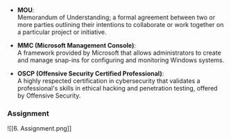 - **MOU**:  
    Memorandum of Understanding; a formal agreement between two or more parties outlining their intentions to collaborate or work together on a particular project or initiative.
    
- **MMC (Microsoft Management Console)**:  
    A framework provided by Microsoft that allows administrators to create and manage snap-ins for configuring and monitoring Windows systems.
    
- **OSCP (Offensive Security Certified Professional)**:  
    A highly respected certification in cybersecurity that validates a professional's skills in ethical hacking and penetration testing, offered by Offensive Security.

### **Assignment**

![[6. Assignment.png]]